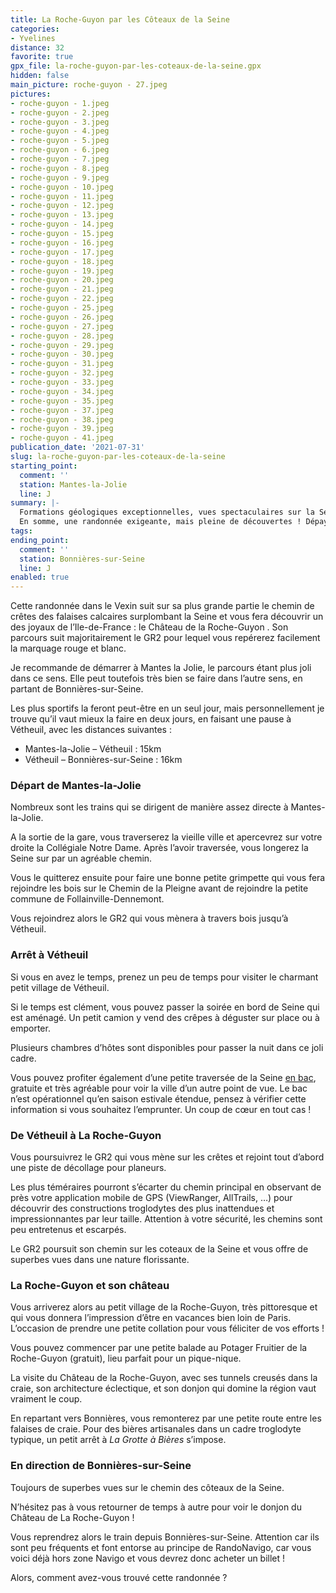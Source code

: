 ```yaml
---
title: La Roche-Guyon par les Côteaux de la Seine
categories:
- Yvelines
distance: 32
favorite: true
gpx_file: la-roche-guyon-par-les-coteaux-de-la-seine.gpx
hidden: false
main_picture: roche-guyon - 27.jpeg
pictures:
- roche-guyon - 1.jpeg
- roche-guyon - 2.jpeg
- roche-guyon - 3.jpeg
- roche-guyon - 4.jpeg
- roche-guyon - 5.jpeg
- roche-guyon - 6.jpeg
- roche-guyon - 7.jpeg
- roche-guyon - 8.jpeg
- roche-guyon - 9.jpeg
- roche-guyon - 10.jpeg
- roche-guyon - 11.jpeg
- roche-guyon - 12.jpeg
- roche-guyon - 13.jpeg
- roche-guyon - 14.jpeg
- roche-guyon - 15.jpeg
- roche-guyon - 16.jpeg
- roche-guyon - 17.jpeg
- roche-guyon - 18.jpeg
- roche-guyon - 19.jpeg
- roche-guyon - 20.jpeg
- roche-guyon - 21.jpeg
- roche-guyon - 22.jpeg
- roche-guyon - 25.jpeg
- roche-guyon - 26.jpeg
- roche-guyon - 27.jpeg
- roche-guyon - 28.jpeg
- roche-guyon - 29.jpeg
- roche-guyon - 30.jpeg
- roche-guyon - 31.jpeg
- roche-guyon - 32.jpeg
- roche-guyon - 33.jpeg
- roche-guyon - 34.jpeg
- roche-guyon - 35.jpeg
- roche-guyon - 37.jpeg
- roche-guyon - 38.jpeg
- roche-guyon - 39.jpeg
- roche-guyon - 41.jpeg
publication_date: '2021-07-31'
slug: la-roche-guyon-par-les-coteaux-de-la-seine
starting_point:
  comment: ''
  station: Mantes-la-Jolie
  line: J
summary: |-
  Formations géologiques exceptionnelles, vues spectaculaires sur la Seine, patrimoine historique surprenant, constructions troglodytes, une flore riche et variée… et aussi du dénivelé !
  En somme, une randonnée exigeante, mais pleine de découvertes ! Dépaysement garanti.
tags:
ending_point:
  comment: ''
  station: Bonnières-sur-Seine
  line: J
enabled: true
---
```


Cette randonnée dans le Vexin suit sur sa plus grande partie le chemin
de crêtes des falaises calcaires surplombant la Seine et vous fera découvrir un
des joyaux de l’Ile-de-France : le Château de la Roche-Guyon . Son parcours suit
majoritairement le GR2 pour lequel vous repérerez facilement la marquage rouge
et blanc.

Je recommande de démarrer à Mantes la Jolie, le parcours étant plus
joli dans ce sens. Elle peut toutefois très bien se faire dans l’autre sens, en
partant de Bonnières-sur-Seine.

Les plus sportifs la feront peut-être en un
seul jour, mais personnellement je trouve qu’il vaut mieux la faire en deux jours,
en faisant une pause à Vétheuil, avec les distances suivantes :

* Mantes-la-Jolie – Vétheuil : 15km
* Vétheuil – Bonnières-sur-Seine : 16km

### Départ de Mantes-la-Jolie

Nombreux sont les trains qui se dirigent de manière assez directe à Mantes-la-Jolie.

A la sortie de la gare, vous traverserez la vieille ville et apercevrez sur votre
droite la Collégiale Notre Dame. Après l’avoir traversée, vous longerez la Seine
sur par un agréable chemin.

Vous le quitterez ensuite pour faire une bonne
petite grimpette qui vous fera rejoindre les bois sur le Chemin de la Pleigne
avant de rejoindre la petite commune de Follainville-Dennemont.

Vous rejoindrez alors le GR2 qui vous mènera à travers bois jusqu’à Vétheuil.

### Arrêt à Vétheuil

Si vous en avez le temps, prenez un peu de temps pour visiter le charmant petit village
de Vétheuil.

Si le temps est clément, vous pouvez passer la soirée en bord
de Seine qui est aménagé. Un petit camion y vend des crêpes à déguster sur place
ou à emporter.

Plusieurs chambres d’hôtes sont disponibles pour passer la nuit
dans ce joli cadre.

Vous pouvez profiter également d’une petite traversée de
la Seine [en bac](https://mairie-vetheuil.fr/services-et-demarches/transport/le-bac-saison-2021),
gratuite et très agréable pour voir la ville d’un autre point de vue. Le bac n’est
opérationnel qu’en saison estivale étendue, pensez à vérifier cette information
si vous souhaitez l’emprunter. Un coup de cœur en tout cas !

### De Vétheuil à La Roche-Guyon

Vous poursuivrez le GR2 qui vous mène sur les crêtes et rejoint
tout d’abord une piste de décollage pour planeurs.

Les plus téméraires pourront
s’écarter du chemin principal en observant de près votre application mobile de
GPS (ViewRanger, AllTrails, …) pour découvrir des constructions troglodytes des
plus inattendues et impressionnantes par leur taille. Attention à votre sécurité,
les chemins sont peu entretenus et escarpés.

Le GR2 poursuit son chemin sur
les coteaux de la Seine et vous offre de superbes vues dans une nature florissante.

### La Roche-Guyon et son château

Vous arriverez alors au petit village de la Roche-Guyon,
très pittoresque et qui vous donnera l’impression d’être en vacances bien loin
de Paris. L’occasion de prendre une petite collation pour vous féliciter de vos
efforts !

Vous pouvez commencer par une petite balade au Potager Fruitier
de la Roche-Guyon (gratuit), lieu parfait pour un pique-nique.

La visite du
Château de la Roche-Guyon, avec ses tunnels creusés dans la craie, son architecture
éclectique, et son donjon qui domine la région vaut vraiment le coup.

En repartant
vers Bonnières, vous remonterez par une petite route entre les falaises de craie.
Pour des bières artisanales dans un cadre troglodyte typique, un petit arrêt à
*La Grotte à Bières* s’impose.

### En direction de Bonnières-sur-Seine

Toujours de superbes vues sur le chemin des côteaux de la Seine.

N’hésitez pas à vous retourner de temps à autre pour voir le donjon du Château de La Roche-Guyon !

Vous reprendrez alors le train depuis Bonnières-sur-Seine. Attention car ils sont peu
fréquents et font entorse au principe de RandoNavigo, car vous voici déjà hors
zone Navigo et vous devrez donc acheter un billet !

Alors, comment avez-vous trouvé cette randonnée ?
